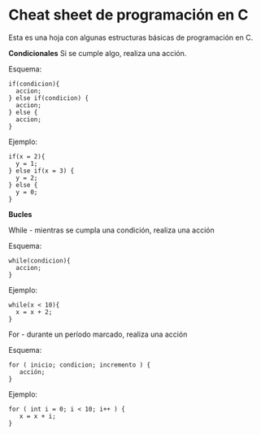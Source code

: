 # Cheat sheet de programación en C

Esta es una hoja con algunas estructuras básicas de programación en C.

**Condicionales**
Si se cumple algo, realiza una acción.

Esquema:
```
if(condicion){
  accion;
} else if(condicion) {
  accion;
} else {
  accion;
}
```

Ejemplo:

```
if(x = 2){
  y = 1;
} else if(x = 3) {
  y = 2;
} else {
  y = 0;
}
```

**Bucles**

While - mientras se cumpla una condición, realiza una acción

Esquema:
```
while(condicion){
  accion;
}
```
Ejemplo:
```
while(x < 10){
  x = x + 2;
}
```

For - durante un período marcado, realiza una acción

Esquema:
```
for ( inicio; condicion; incremento ) {
   acción;
}
```
Ejemplo:

```
for ( int i = 0; i < 10; i++ ) {
   x = x + i;
}
```
